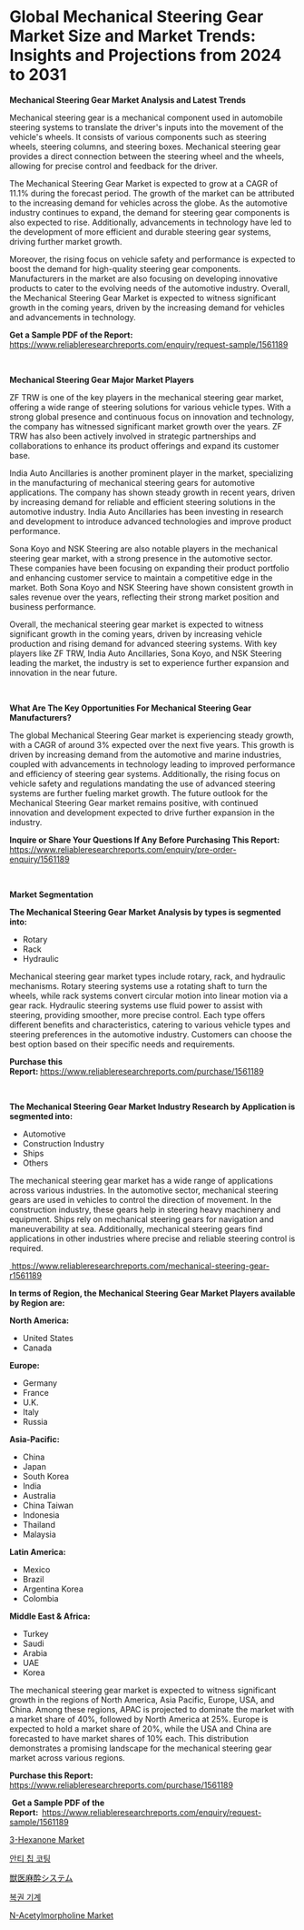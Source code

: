 <p><h1>Global Mechanical Steering Gear Market Size and Market Trends: Insights and Projections from 2024 to 2031</h1></p><p><strong>Mechanical Steering Gear Market Analysis and Latest Trends</strong></p>
<p><p>Mechanical steering gear is a mechanical component used in automobile steering systems to translate the driver's inputs into the movement of the vehicle's wheels. It consists of various components such as steering wheels, steering columns, and steering boxes. Mechanical steering gear provides a direct connection between the steering wheel and the wheels, allowing for precise control and feedback for the driver.</p><p>The Mechanical Steering Gear Market is expected to grow at a CAGR of 11.1% during the forecast period. The growth of the market can be attributed to the increasing demand for vehicles across the globe. As the automotive industry continues to expand, the demand for steering gear components is also expected to rise. Additionally, advancements in technology have led to the development of more efficient and durable steering gear systems, driving further market growth.</p><p>Moreover, the rising focus on vehicle safety and performance is expected to boost the demand for high-quality steering gear components. Manufacturers in the market are also focusing on developing innovative products to cater to the evolving needs of the automotive industry. Overall, the Mechanical Steering Gear Market is expected to witness significant growth in the coming years, driven by the increasing demand for vehicles and advancements in technology.</p></p>
<p><strong>Get a Sample PDF of the Report:&nbsp;</strong> <a href="https://www.reliableresearchreports.com/enquiry/request-sample/1561189">https://www.reliableresearchreports.com/enquiry/request-sample/1561189</a></p>
<p>&nbsp;</p>
<p><strong>Mechanical Steering Gear Major Market Players</strong></p>
<p><p>ZF TRW is one of the key players in the mechanical steering gear market, offering a wide range of steering solutions for various vehicle types. With a strong global presence and continuous focus on innovation and technology, the company has witnessed significant market growth over the years. ZF TRW has also been actively involved in strategic partnerships and collaborations to enhance its product offerings and expand its customer base.</p><p>India Auto Ancillaries is another prominent player in the market, specializing in the manufacturing of mechanical steering gears for automotive applications. The company has shown steady growth in recent years, driven by increasing demand for reliable and efficient steering solutions in the automotive industry. India Auto Ancillaries has been investing in research and development to introduce advanced technologies and improve product performance.</p><p>Sona Koyo and NSK Steering are also notable players in the mechanical steering gear market, with a strong presence in the automotive sector. These companies have been focusing on expanding their product portfolio and enhancing customer service to maintain a competitive edge in the market. Both Sona Koyo and NSK Steering have shown consistent growth in sales revenue over the years, reflecting their strong market position and business performance.</p><p>Overall, the mechanical steering gear market is expected to witness significant growth in the coming years, driven by increasing vehicle production and rising demand for advanced steering systems. With key players like ZF TRW, India Auto Ancillaries, Sona Koyo, and NSK Steering leading the market, the industry is set to experience further expansion and innovation in the near future.</p></p>
<p>&nbsp;</p>
<p><strong>What Are The Key Opportunities For Mechanical Steering Gear Manufacturers?</strong></p>
<p><p>The global Mechanical Steering Gear market is experiencing steady growth, with a CAGR of around 3% expected over the next five years. This growth is driven by increasing demand from the automotive and marine industries, coupled with advancements in technology leading to improved performance and efficiency of steering gear systems. Additionally, the rising focus on vehicle safety and regulations mandating the use of advanced steering systems are further fueling market growth. The future outlook for the Mechanical Steering Gear market remains positive, with continued innovation and development expected to drive further expansion in the industry.</p></p>
<p><strong>Inquire or Share Your Questions If Any Before Purchasing This Report:</strong> <a href="https://www.reliableresearchreports.com/enquiry/pre-order-enquiry/1561189">https://www.reliableresearchreports.com/enquiry/pre-order-enquiry/1561189</a></p>
<p>&nbsp;</p>
<p><strong>Market Segmentation</strong></p>
<p><strong>The Mechanical Steering Gear Market Analysis by types is segmented into:</strong></p>
<p><ul><li>Rotary</li><li>Rack</li><li>Hydraulic</li></ul></p>
<p><p>Mechanical steering gear market types include rotary, rack, and hydraulic mechanisms. Rotary steering systems use a rotating shaft to turn the wheels, while rack systems convert circular motion into linear motion via a gear rack. Hydraulic steering systems use fluid power to assist with steering, providing smoother, more precise control. Each type offers different benefits and characteristics, catering to various vehicle types and steering preferences in the automotive industry. Customers can choose the best option based on their specific needs and requirements.</p></p>
<p><strong>Purchase this Report:&nbsp;</strong><a href="https://www.reliableresearchreports.com/purchase/1561189">https://www.reliableresearchreports.com/purchase/1561189</a></p>
<p>&nbsp;</p>
<p><strong>The Mechanical Steering Gear Market Industry Research by Application is segmented into:</strong></p>
<p><ul><li>Automotive</li><li>Construction Industry</li><li>Ships</li><li>Others</li></ul></p>
<p><p>The mechanical steering gear market has a wide range of applications across various industries. In the automotive sector, mechanical steering gears are used in vehicles to control the direction of movement. In the construction industry, these gears help in steering heavy machinery and equipment. Ships rely on mechanical steering gears for navigation and maneuverability at sea. Additionally, mechanical steering gears find applications in other industries where precise and reliable steering control is required.</p></p>
<p><a href="https://www.reliableresearchreports.com/mechanical-steering-gear-r1561189">&nbsp;https://www.reliableresearchreports.com/mechanical-steering-gear-r1561189</a></p>
<p><strong>In terms of Region, the Mechanical Steering Gear Market Players available by Region are:</strong></p>
<p>
    <p> <strong> North America: </strong>
        <ul>
            <li>United States</li>
            <li>Canada</li>
        </ul>
        </p> 
    <p> <strong> Europe: </strong>
        <ul>
            <li>Germany</li>
            <li>France</li>
            <li>U.K.</li>
            <li>Italy</li>
            <li>Russia</li>
        </ul>
        </p> 
    <p> <strong> Asia-Pacific: </strong>
        <ul>
            <li>China</li>
            <li>Japan</li>
            <li>South Korea</li>
            <li>India</li>
            <li>Australia</li>
            <li>China Taiwan</li>
            <li>Indonesia</li>
            <li>Thailand</li>
            <li>Malaysia</li>
        </ul>
        </p> 
    <p> <strong> Latin America: </strong>
        <ul>
            <li>Mexico</li>
            <li>Brazil</li>
            <li>Argentina Korea</li>
            <li>Colombia</li>
        </ul>
        </p> 
    <p> <strong> Middle East & Africa: </strong>
        <ul>
            <li>Turkey</li>
            <li>Saudi</li>
            <li>Arabia</li>
            <li>UAE</li>
            <li>Korea</li>
        </ul>
    </p>
    </p>
<p><p>The mechanical steering gear market is expected to witness significant growth in the regions of North America, Asia Pacific, Europe, USA, and China. Among these regions, APAC is projected to dominate the market with a market share of 40%, followed by North America at 25%. Europe is expected to hold a market share of 20%, while the USA and China are forecasted to have market shares of 10% each. This distribution demonstrates a promising landscape for the mechanical steering gear market across various regions.</p></p>
<p><strong>Purchase this Report: </strong><a href="https://www.reliableresearchreports.com/purchase/1561189">https://www.reliableresearchreports.com/purchase/1561189</a></p>
<p>&nbsp;<strong>Get a Sample PDF of the Report:&nbsp;&nbsp;</strong><a href="https://www.reliableresearchreports.com/enquiry/request-sample/1561189">https://www.reliableresearchreports.com/enquiry/request-sample/1561189</a></p>
<p><strong></strong></p>
<p><p><a href="https://www.linkedin.com/pulse/3-hexanone-market-size-focuses-dynamics-in-depth-analysis-rdlac?trackingId=PtHdJV8Ssx63sXPuUvh49w%3D%3D">3-Hexanone Market</a></p><p><a href="https://github.com/RichardLueilwitz787/Market-Research-Report-List-1/blob/main/537226224937.md">안티 칩 코팅</a></p><p><a href="https://github.com/JacksonWiza1924/Market-Research-Report-List-1/blob/main/231189627017.md">獣医麻酔システム</a></p><p><a href="https://medium.com/@cleocarroll2023/%EB%A1%9C%EB%98%90-%EA%B8%B0%EA%B3%84-%EC%8B%9C%EC%9E%A5-%EC%A0%90%EC%9C%A0%EC%9C%A8-%EC%A7%84%ED%99%94-%EB%B0%8F-%EC%8B%9C%EC%9E%A5-%EC%84%B1%EC%9E%A5-%ED%8A%B8%EB%A0%8C%EB%93%9C-2024-2031-d9d9eb4b1b8f">복권 기계</a></p><p><a href="https://www.linkedin.com/pulse/n-acetylmorpholine-market-research-report-forecasted-period-evscc?trackingId=AfVtCy%2FGNjAVmU8xinRPuA%3D%3D">N-Acetylmorpholine Market</a></p></p>